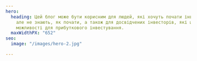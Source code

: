 ```yaml
---
hero:
  heading: Цей блог може бути корисним для людей, які хочуть почати інвестувати заощадження,
    але не знають, як почати, а також для досвідчених інвесторів, які шукають нові
    можливості для прибуткового інвестування.
  maxWidthPX: "652"
seo:
  image: "/images/hero-2.jpg"

---
```

